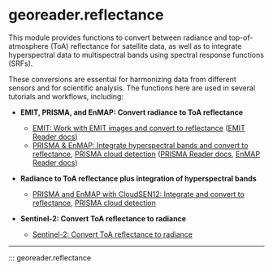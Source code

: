 # georeader.reflectance

This module provides functions to convert between radiance and top-of-atmosphere (ToA) reflectance for satellite data, as well as to integrate hyperspectral data to multispectral bands using spectral response functions (SRFs).

These conversions are essential for harmonizing data from different sensors and for scientific analysis. The functions here are used in several tutorials and workflows, including:

- **EMIT, PRISMA, and EnMAP: Convert radiance to ToA reflectance**
  - [EMIT: Work with EMIT images and convert to reflectance](../emit_explore.ipynb) ([EMIT Reader docs](./readers_module.md#emit-reader))
  - [PRISMA & EnMAP: Integrate hyperspectral bands and convert to reflectance](../enmap_with_cloudsen12.ipynb), [PRISMA cloud detection](../prisma_with_cloudsen12.ipynb) ([PRISMA Reader docs](./readers_module.md#prisma-reader), [EnMAP Reader docs](./readers_module.md#enmap-reader))

- **Radiance to ToA reflectance plus integration of hyperspectral bands**
  - [PRISMA and EnMAP with CloudSEN12: Integrate and convert to reflectance](../enmap_with_cloudsen12.ipynb), [PRISMA cloud detection](../prisma_with_cloudsen12.ipynb)

- **Sentinel-2: Convert ToA reflectance to radiance**
  - [Sentinel-2: Convert ToA reflectance to radiance](../Sentinel-2/convert_to_radiance.ipynb)

---

::: georeader.reflectance